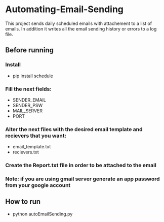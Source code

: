 # Automating-Email-Sending

This project sends daily scheduled emails with attachement to a list of emails. In addition it writes all the email sending history or errors to a log file.

## Before running

### Install
+ pip install schedule

### Fill the next fields:
+ SENDER_EMAIL
+ SENDER_PSW 
+ MAIL_SERVER 
+ PORT 

### Alter the next files with the desired email template and recievers that you want:
+  email_template.txt
+  recievers.txt

### Create the Report.txt file in order to be attached to the email

### Note: if you are using gmail server generate an app password from your google account

## How to run
+ python autoEmailSending.py



